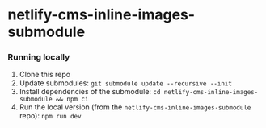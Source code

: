 # netlify-cms-inline-images-submodule

### Running locally

1. Clone this repo
2. Update submodules: `git submodule update --recursive --init`
3. Install dependencies of the submodule: `cd netlify-cms-inline-images-submodule && npm ci`
4. Run the local version (from the `netlify-cms-inline-images-submodule` repo): `npm run dev`
